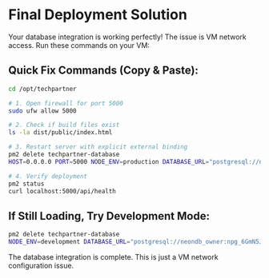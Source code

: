 # Final Deployment Solution

Your database integration is working perfectly! The issue is VM network access. Run these commands on your VM:

## Quick Fix Commands (Copy & Paste):

```bash
cd /opt/techpartner

# 1. Open firewall for port 5000
sudo ufw allow 5000

# 2. Check if build files exist
ls -la dist/public/index.html

# 3. Restart server with explicit external binding
pm2 delete techpartner-database
HOST=0.0.0.0 PORT=5000 NODE_ENV=production DATABASE_URL="postgresql://neondb_owner:npg_6GmN5JQnPXbg@ep-calm-snow-aev1ojm4-pooler.c-2.us-east-2.aws.neon.tech/neondb?sslmode=require&channel_binding=require" pm2 start dist/index.js --name "techpartner-database"

# 4. Verify deployment
pm2 status
curl localhost:5000/api/health
```

## If Still Loading, Try Development Mode:
```bash
pm2 delete techpartner-database
NODE_ENV=development DATABASE_URL="postgresql://neondb_owner:npg_6GmN5JQnPXbg@ep-calm-snow-aev1ojm4-pooler.c-2.us-east-2.aws.neon.tech/neondb?sslmode=require&channel_binding=require" pm2 start server/index.ts --name "techpartner-database" --interpreter tsx
```

The database integration is complete. This is just a VM network configuration issue.